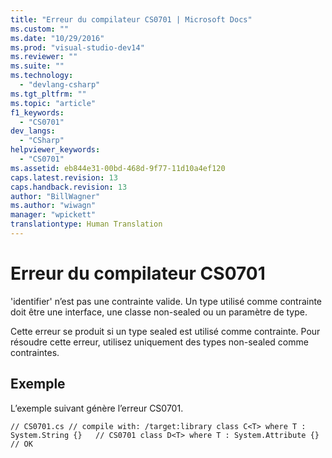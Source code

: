 ```yaml
---
title: "Erreur du compilateur CS0701 | Microsoft Docs"
ms.custom: ""
ms.date: "10/29/2016"
ms.prod: "visual-studio-dev14"
ms.reviewer: ""
ms.suite: ""
ms.technology: 
  - "devlang-csharp"
ms.tgt_pltfrm: ""
ms.topic: "article"
f1_keywords: 
  - "CS0701"
dev_langs: 
  - "CSharp"
helpviewer_keywords: 
  - "CS0701"
ms.assetid: eb844e31-00bd-468d-9f77-11d10a4ef120
caps.latest.revision: 13
caps.handback.revision: 13
author: "BillWagner"
ms.author: "wiwagn"
manager: "wpickett"
translationtype: Human Translation
---
```

# Erreur du compilateur CS0701
'identifier' n’est pas une contrainte valide. Un type utilisé comme contrainte doit être une interface, une classe non\-sealed ou un paramètre de type.  
  
 Cette erreur se produit si un type sealed est utilisé comme contrainte. Pour résoudre cette erreur, utilisez uniquement des types non\-sealed comme contraintes.  
  
## Exemple  
 L’exemple suivant génère l’erreur CS0701.  
  
```  
// CS0701.cs // compile with: /target:library class C<T> where T : System.String {}   // CS0701 class D<T> where T : System.Attribute {}   // OK  
```